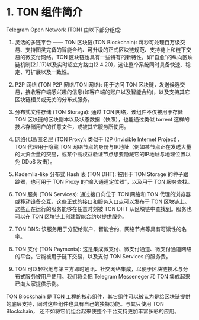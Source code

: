 # 1. TON 组件简介

Telegram Open Network (TON) 由以下部分组成:

1. 灵活的多链平台 —— TON 区块链(TON Blockchain): 每秒可处理百万级交易、支持图灵完备的智能合约、可升级的正式区块链规范、支持链上和链下交易的微支付网络。TON 区块链也具有一些特有的新特性，如“自愈”的纵向区块链机制(2.1.17)以及实时超立方路由(2.4.20)，这让整个系统同时具备快速、稳定、可扩展以及一致性。

2. P2P 网络 (TON P2P 网络/TON 网络): 用于访问 TON 区块链，发送候选交易，接收客户端感兴趣的信息(如客户端的账户以及智能合约)，以及支持其它区块链相关或无关的分布式服务。

3. 分布式文件存储 (TON Storage): 通过 TON 网络，该组件不仅被用于存储 TON 区块链的区块副本以及状态数据（快照），也能通过类似 torrent 这样的技术存储用户的任意文件，或被其它服务所使用。

4. 网络代理/匿名层 (TON Proxy): 类似于 I2P (Invisible Internet Project)，TON 代理用于隐藏 TON 网络节点的身份与IP地址（例如某节点正在发送大量的大资金量的交易，或某个高权益验证节点想要隐藏它的IP地址与地理位置以免 DDoS 攻击）。

5. Kademlia-like 分布式 Hash 表 (TON DHT): 被用于 TON Storage 的种子跟踪器，也可用于 TON Proxy 的“输入通道定位器”，以及用于 TON 服务查找。

6. TON 服务 (TON Services): 通过接口向位于 TON 网络和 TON 代理的浏览器或移动设备交互，这些正式的接口和服务入口点可以发布于 TON 区块链上。这些正在运行的服务能够在任意时刻被 TON DHT 从区块链中查找到。服务也可以在 TON 区块链上创建智能合约以提供服务。

7. TON DNS: 该服务用于分配给账户、智能合约、网络节点等具有可读性的名字。

8. TON 支付 (TON Payments): 这是集成微支付、微支付通道、微支付通道网络的平台。它能被用于链下交易，以及支付 TON Services 的服务费。

9. TON 可以轻松地与第三方即时通讯、社交网络集成，以便于区块链技术与分布式服务被用户使用。我们将会把 Telegram Messeneger 和 TON 集成起来已向大家提供示例。

TON Blockchain 是 TON 工程的核心组件，其它组件可以被认为是给区块链提供的底层支持，同时这些组件也具有自己的独特功能。与其只使用 TON Blockchain， 还不如将它们组合起来使整个平台支持更加丰富多彩的应用。